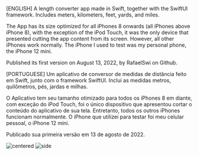 [ENGLISH]
A length converter app made in Swift, together with the SwiftUI framework.
Includes meters, kilometers, feet, yards, and miles.

The App has its size optimized for all iPhones 8 onwards (all iPhones above iPhone 8), with the exception of the iPod Touch, it was the only device that presented cutting the app content from its screen. However, all other iPhones work normally. The iPhone I used to test was my personal phone, the iPhone 12 mini.

Published its first version on August 13, 2022, by RafaelSwi on Github.


[PORTUGUESE]
Um aplicativo de conversor de medidas de distância feito em Swift, junto com o framework SwiftUI.
Inclui as medidas metros, quilômetros, pés, jardas e milhas.

O Aplicativo tem seu tamanho otimizado para todos os iPhones 8 em diante, com exceção do iPod Touch, foi o único dispositivo que apresentou cortar o conteúdo do aplicativo de sua tela. Entretanto, todos os outros iPhones funcionam normalmente. O iPhone que utilizei para testar foi meu celular pessoal, o iPhone 12 mini.

Publicado sua primeira versão em 13 de agosto de 2022.

![centered](https://user-images.githubusercontent.com/110249038/185493491-5e09688b-88f8-40a6-89be-aec40174246b.jpg)
![side](https://user-images.githubusercontent.com/110249038/185493517-e79bd6a2-ddb5-4a70-9a7f-057487b41144.jpg)
